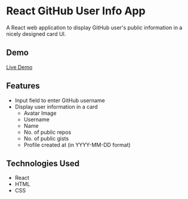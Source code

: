 # React GitHub User Info App

A React web application to display GitHub user's public information in a nicely designed card UI.

## Demo

[Live Demo](#) <!-- Add a link to your live demo -->

## Features

- Input field to enter GitHub username
- Display user information in a card
  - Avatar Image
  - Username
  - Name
  - No. of public repos
  - No. of public gists
  - Profile created at (in YYYY-MM-DD format)

## Technologies Used

- React
- HTML
- CSS



